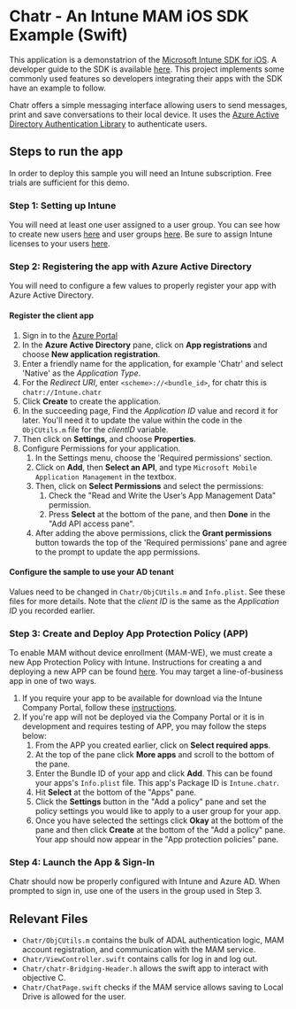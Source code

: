 # Chatr - An Intune MAM iOS SDK Example (Swift)
This application is a demonstatrion of the [Microsoft Intune SDK for iOS](https://github.com/msintuneappsdk/ms-intune-app-sdk-ios). A developer guide to the SDK is available [here](https://docs.microsoft.com/en-us/intune/app-sdk-ios). This project implements some commonly used features so developers integrating their apps with the SDK have an example to follow. 

Chatr offers a simple messaging interface allowing users to send messages, print and save conversations to their local device. It uses the [Azure Active Directory Authentication Library](https://github.com/AzureAD/azure-activedirectory-library-for-objc) to authenticate users.

## Steps to run the app
In order to deploy this sample you will need an Intune subscription. Free trials are sufficient for this demo.

### Step 1: Setting up Intune
You will need at least one user assigned to a user group. You can see how to create new users [here](https://docs.microsoft.com/en-us/intune/users-add) and user groups [here](https://docs.microsoft.com/en-us/intune/groups-add). Be sure to assign Intune licenses to your users [here](https://docs.microsoft.com/en-us/intune/get-started-users).

### Step 2: Registering the app with Azure Active Directory
You will need to configure a few values to properly register your app with Azure Active Directory.
#### Register the client app
1. Sign in to the [Azure Portal](https://portal.azure.com/)
1. In the **Azure Active Directory** pane, click on **App registrations** and choose **New application registration**.
1. Enter a friendly name for the application, for example 'Chatr' and select 'Native' as the *Application Type*.
1. For the *Redirect URI*, enter `<scheme>://<bundle_id>`, for chatr this is `chatr://Intune.chatr` 
1. Click **Create** to create the application.
1. In the succeeding page, Find the *Application ID* value and record it for later. You'll need it to update the value within the code in the `ObjCUtils.m` file for the *clientID* variable.  
1. Then click on **Settings**, and choose **Properties**.
1. Configure Permissions for your application.
   1. In the Settings menu, choose the 'Required permissions' section.
   1. Click on **Add**, then **Select an API**, and type `Microsoft Mobile Application Management` in the textbox.
   1. Then, click on  **Select Permissions** and select the permissions:
      1. Check the "Read and Write the User’s App Management Data" permission.
      1. Press **Select** at the bottom of the pane, and then **Done** in the "Add API access pane".
	 1. After adding the above permissions, click the **Grant permissions** button towards the top of the 'Required permissions' pane and agree to the prompt to update the app permissions.
	
#### Configure the sample to use your AD tenant
Values need to be changed in `Chatr/ObjCUtils.m` and `Info.plist`. See these files for more details. Note that the *client ID* is the same as the *Application ID* you recorded earlier.

### Step 3: Create and Deploy App Protection Policy (APP)
To enable MAM without device enrollment (MAM-WE), we must create a new App Protection Policy with Intune. Instructions for creating a and deploying a new APP can be found [here](https://docs.microsoft.com/en-us/intune/app-protection-policies). You may target a line-of-business app in one of two ways.
1. If you require your app to be available for download via the Intune Company Portal, follow these [instructions](https://docs.microsoft.com/en-us/intune/lob-apps-ios).
1. If you're app will not be deployed via the Company Portal or it is in development and requires testing of APP, you may follow the steps below: 
   1. From the APP you created earlier, click on **Select required apps**.
   1. At the top of the pane click **More apps** and scroll to the bottom of the pane.
   1. Enter the Bundle ID of your app and click **Add**. This can be found your apps's `Info.plist` file. This app's Package ID is `Intune.chatr`.
	 1. Hit **Select** at the bottom of the "Apps" pane.
	 1. Click the **Settings** button in the "Add a policy" pane and set the policy settings you would like to apply to a user group for your app.
	 1. Once you have selected the settings click **Okay** at the bottom of the pane and then click **Create** at the bottom of the "Add a policy" pane. Your app should now appear in the "App protection policies" pane.
    
### Step 4: Launch the App & Sign-In
Chatr should now be properly configured with Intune and Azure AD. When prompted to sign in, use one of the users in the group used in Step 3. 
## Relevant Files
- `Chatr/ObjCUtils.m` contains the bulk of ADAL authentication logic, MAM account registration, and communication with the MAM service. 
- `Chatr/ViewController.swift` contains calls for log in and log out. 
- `Chatr/chatr-Bridging-Header.h` allows the swift app to interact with objective C.
- `Chatr/ChatPage.swift` checks if the MAM service allows saving to Local Drive is allowed for the user.  
	

